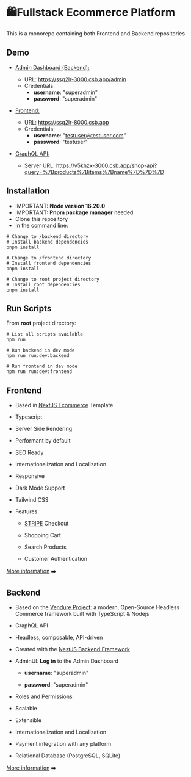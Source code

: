 # 🛍Fullstack Ecommerce Platform

This is a monorepo containing both Frontend and Backend repositories

## Demo
- <u>Admin Dashboard (Backend):</u> 
  - URL: https://ssq2lr-3000.csb.app/admin
  - Credentials: 
    - **username**: "superadmin" 
    - **password**: "superadmin"
  
- <u>Frontend:</u>
  
  - URL: https://ssq2lr-8000.csb.app
  - Credentials: 
    - **username**: "testuser@testuser.com"
    - **password**: "testuser"
  
- <u>GraphQL API:</u>
  - Server URL: https://v5khzx-3000.csb.app/shop-api?query=%7Bproducts%7Bitems%7Bname%7D%7D%7D

## Installation
- IMPORTANT: **Node version 16.20.0**
- IMPORTANT: **Pnpm package manager** needed
- Clone this repository
- In the command line:

```shell
# Change to /backend directory
# Install backend dependencies
pnpm install

# Change to /frontend directory
# Install frontend dependencies
pnpm install

# Change to root project directory
# Install root dependencies
pnpm install
```    
  
## Run Scripts

From **root** project directory:

```shell
# List all scripts available
npm run

# Run backend in dev mode
npm run run:dev:backend

# Run frontend in dev mode
npm run run:dev:frontend

```




## Frontend

- Based in [NextJS Ecommerce](https://nextjs.org/commerce) Template

- Typescript

- Server Side Rendering

- Performant by default

- SEO Ready

- Internationalization and Localization

- Responsive

- Dark Mode Support

- Tailwind CSS

- Features
  - [STRIPE](https://stripe.com/es) Checkout
  
  - Shopping Cart
  
  - Search Products
  
  - Customer Authentication
  
    

[More information](./frontend/README.md) ➡️




## Backend

- Based on the [Vendure Project](https://www.vendure.io): a modern, Open-Source Headless Commerce framework built with TypeScript & Nodejs

- GraphQL API

- Headless, composable, API-driven

- Created with the [NestJS Backend Framework](https://nestjs.com/)

- AdminUI: **Log in** to the Admin Dashboard
  - **username**: "superadmin"

  - **password**: "superadmin"

- Roles and Permissions

- Scalable

- Extensible

- Internationalization and Localization

- Payment integration with any platform

- Relational Database (PostgreSQL, SQLite)


[More information](./backend/README.md) ➡️
